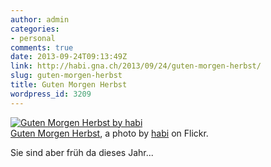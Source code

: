 ```yaml
---
author: admin
categories:
- personal
comments: true
date: 2013-09-24T09:13:49Z
link: http://habi.gna.ch/2013/09/24/guten-morgen-herbst/
slug: guten-morgen-herbst
title: Guten Morgen Herbst
wordpress_id: 3209
---
```


[![Guten Morgen Herbst by habi](http://farm4.staticflickr.com/3722/9912880293_159729beae.jpg)](http://www.flickr.com/photos/habi/9912880293/)  
[Guten Morgen Herbst](http://www.flickr.com/photos/habi/9912880293/), a photo by [habi](http://www.flickr.com/photos/habi/) on Flickr.

Sie sind aber früh da dieses Jahr...
